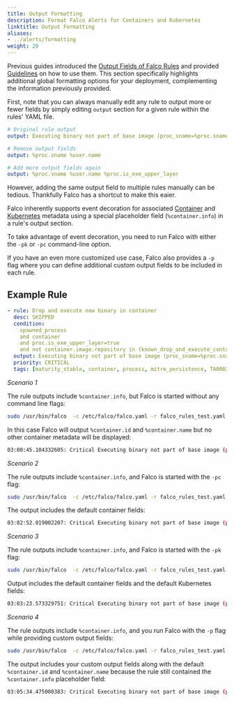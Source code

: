 ```yaml
---
title: Output Formatting
description: Format Falco Alerts for Containers and Kubernetes
linktitle: Output Formatting
aliases:
- ../alerts/formatting
weight: 20
---
```


Previous guides introduced the [Output Fields of Falco Rules](/docs/rules/basic-elements/#output) and provided [Guidelines](/docs/rules/style-guide/#output-fields) on how to use them. This section specifically highlights additional global formatting options for your deployment, complementing the information previously provided.

First, note that you can always manually edit any rule to output more or fewer fields by simply editing `output` section for a given rule within the rules' YAML file.


```yaml
# Original rule output
output: Executing binary not part of base image (proc_sname=%proc.sname user=%user.name process=%proc.name proc_exepath=%proc.exepath parent=%proc.pname command=%proc.cmdline terminal=%proc.tty %container.info)

# Remove output fields
output: %proc.sname %user.name

# Add more output fields again
output: %proc.sname %user.name %proc.is_exe_upper_layer
```

However, adding the same output field to multiple rules manually can be tedious. Thankfully Falco has a shortcut to make this eaier.

Falco inherently supports event decoration for associated [Container](https://falco.org/docs/reference/rules/supported-fields/#field-class-container) and [Kubernetes](https://falco.org/docs/reference/rules/supported-fields/#field-class-k8s) metadata using a special placeholder field  (`%container.info`) in a rule's output section.

To take advantage of event decoration, you need to run Falco with either the `-pk` or `-pc` command-line option.

If you have an even more customized use case, Falco also provides a `-p` flag where you can define additional custom output fields to be included in each rule.

## Example Rule

```yaml
- rule: Drop and execute new binary in container
  desc: SKIPPED
  condition: 
    spawned_process
    and container
    and proc.is_exe_upper_layer=true 
    and not container.image.repository in (known_drop_and_execute_containers)
  output: Executing binary not part of base image (proc_sname=%proc.sname user=%user.name process=%proc.name proc_exepath=%proc.exepath parent=%proc.pname command=%proc.cmdline terminal=%proc.tty %container.info)
  priority: CRITICAL
  tags: [maturity_stable, container, process, mitre_persistence, TA0003, PCI_DSS_11.5.1]
```

*Scenario 1*

The rule outputs include `%container.info`, but Falco is started without any command line flags:

```bash 
sudo /usr/bin/falco  -c /etc/falco/falco.yaml -r falco_rules_test.yaml
```

In this case Falco will output `%container.id` and `%container.name` but no other container metadata will be displayed:

```bash
03:00:45.104332605: Critical Executing binary not part of base image (proc_sname=bash user=root process=sleep proc_exepath=/tmp/sleep parent=bash command=sleep 10000 terminal=34816 container_id=0fdb3cd5b5fc container_name=optimistic_newton)
```

*Scenario 2*

The rule outputs include `%container.info`, and Falco is started with the `-pc` flag:

```bash 
sudo /usr/bin/falco  -c /etc/falco/falco.yaml -r falco_rules_test.yaml -pc
```

The output includes the default container fields:

```bash
03:02:52.019002207: Critical Executing binary not part of base image (proc_sname=bash user=root process=sleep proc_exepath=/tmp/sleep parent=bash command=sleep 10000 terminal=34816 container_id=0fdb3cd5b5fc container_image=ubuntu container_image_tag=latest container_name=optimistic_newton)
```

*Scenario 3*

The rule outputs include `%container.info`, and Falco is started with the `-pk` flag:

```bash 
sudo /usr/bin/falco  -c /etc/falco/falco.yaml -r falco_rules_test.yaml -pk
```

Output includes the default container fields and the default Kubernetes fields:

```bash
03:03:23.573329751: Critical Executing binary not part of base image (proc_sname=bash user=root process=sleep proc_exepath=/tmp/sleep parent=bash command=sleep 10000 terminal=34816 container_id=0fdb3cd5b5fc container_image=ubuntu container_image_tag=latest container_name=optimistic_newton k8s_ns=my_ns k8s_pod_name=my_pod_name)
```

*Scenario 4*

The rule outputs include `%container.info`, and you run Falco with the `-p` flag while providing custom output fields:

```bash 
sudo /usr/bin/falco  -c /etc/falco/falco.yaml -r falco_rules_test.yaml -p "k8s_pod_uid=%k8s.pod.uid proc_pexepath=%proc.pexepath"
```

The output includes your custom output fields along with the default `%container.id` and `%container.name` because the rule still contained the `%container.info` placeholder field:

```bash
03:05:34.475000383: Critical Executing binary not part of base image (proc_sname=bash user=root process=sleep proc_exepath=/tmp/sleep parent=bash command=sleep 10000 terminal=34816 container_id=0fdb3cd5b5fc container_name=optimistic_newton) k8s_pod_uid=my_pod_uid proc_pexepath=/usr/bin/bash
```
